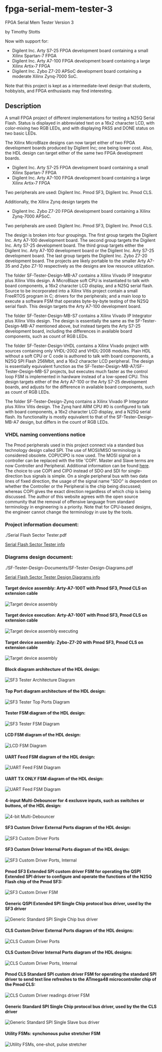 # fpga-serial-mem-tester-3

FPGA Serial Mem Tester Version 3

by Timothy Stotts

Now with support for:

- Digilent Inc. Arty S7-25 FPGA development board containing a small Xilinx Spartan-7 FPGA
- Digilent Inc. Arty A7-100 FPGA development board containing a large Xilinx Artix-7 FPGA
- Digilent Inc. Zybo Z7-20 APSoC development board containing a moderate Xilinx Zynq-7000 SoC.

Note that this project is kept as a intermediate-level design that students, hobbyists, and
FPGA enthusiasts may find interesting.

## Description
A small FPGA project of different implementations for testing a N25Q Serial Flash.
Status is displayed in abbreviated text on a 16x2 character LCD,
with color-mixing two RGB LEDs,
and with displaying PASS and DONE status on two basic LEDs.

The Xilinx MicroBlaze designs can now target either of two FPGA development boards produced by Digilent Inc; one being
lower cost. Also, the HDL design can target either of the same two FPGA development boards.
- Digilent Inc. Arty S7-25 FPGA development board containing a small Xilinx Spartan-7 FPGA
- Digilent Inc. Arty A7-100 FPGA development board containing a large Xilinx Artix-7 FPGA

Two peripherals are used: Digilent Inc. Pmod SF3, Digilent Inc. Pmod CLS.

Additionally, the Xilinx Zynq design targets the
- Digilent Inc. Zybo Z7-20 FPGA development board containing a Xilinx Zynq-7000 APSoC.

Two peripherals are used: Digilent Inc. Pmod SF3, Digilent Inc. Pmod CLS.

The design is broken into four groupings.
The first group targets the Digilent Inc. Arty A7-100 development board.
The second group targets the Digilent Inc. Arty S7-25 development board.
The third group targets either the Digilent Inc. Arty A7-100 development board or
the Digilent Inc. Arty S7-25 development board.
The last group targets the Digilent Inc. Zybo Z7-20 development board.
The projects are likely portable to the smaller Arty A7-35 and Zybo Z7-10
respectively as the designs are low resource utilization.

The folder SF-Tester-Design-MB-A7 contains a Xilinx Vivado IP Integrator plus
Xilinx Vitis design. A MicroBlaze soft CPU is instantiated to talk with board components,
a 16x2 character LCD display, and a N25Q serial flash.
Source to be incorporated into a Xilinx Vitis project contain
a small FreeRTOS program in C; drivers for the peripherals; and a main loop to
execute a software FSM that operates byte-by-byte testing of the N25Q serial
flash. This design targets the Arty A7-100 development board.

The folder SF-Tester-Design-MB-S7 contains a Xilinx Vivado IP Integrator plus
Xilinx Vitis design. The design is essentially the same as the SF-Tester-Design-MB-A7 mentioned
above, but instead targets the Arty S7-25 development board, including the differences in available
board components, such as count of RGB LEDs.

The folder SF-Tester-Design-VHDL contains a Xilinx Vivado project with sources
containing only VHDL-2002 and VHDL-2008 modules. Plain HDL without a soft CPU or C code is authored to
talk with board components, a N25Q SPI Flash 256Mbit, and a 16x2 character LCD peripheral. The
design is essentially equivalent function as the SF-Tester-Design-MB-A7/SF-Tester-Design-MB-S7
projects, but executes much faster as the control loop FSM is implemented in hardware
instead of a low-speed CPU. This design targets either of the Arty A7-100 or the Arty S7-25
development boards, and adjusts for the difference in available board components, such as
count of RGB LEDs.

The folder SF-Tester-Design-Zynq contains a Xilinx Vivado IP Integrator plus Xilinx Vitis
design. The Zynq hard ARM CPU #0 is configured to talk with board components,
a 16x2 character LCD display, and a N25Q serial flash.
Its functionality is mostly equivalent to that of the SF-Tester-Design-MB-A7 design,
but differs in the count of RGB LEDs.

### VHDL naming conventions notice
The Pmod peripherals used in this project connect via a standard bus technology design called SPI.
The use of MOSI/MISO terminology is considered obsolete. COPI/CIPO is now used. The MOSI signal on a
controller can be replaced with the title 'COPI'. Master and Slave terms are now Controller and Peripheral.
Additional information can be found [here](https://www.oshwa.org/a-resolution-to-redefine-spi-signal-names).
The choice to use COPI and CIPO instead of SDO and SDI for single-direction bus signals is simple.
On a single peripheral bus with two data lines of fixed direction, the usage of the signal name
"SDO" is dependent on whether the Controller or the Peripheral is the chip being discussed;
whereas COPI gives the exact direction regardless of which chip is being discussed. The author
of this website agrees with the open source community that the removal of offensive language from
standard terminology in engineering is a priority. Note that for CPU-based designs, the engineer
cannot change the terminology in use by the tools.

### Project information document:

./Serial Flash Sector Tester.pdf

[Serial Flash Sector Tester info](https://github.com/timothystotts/fpga-serial-mem-tester-3/blob/main/Serial%20Flash%20Sector%20Tester.pdf)

### Diagrams design document:

./SF-Tester-Design-Documents/SF-Tester-Design-Diagrams.pdf

[Serial Flash Sector Tester Design Diagrams info](https://github.com/timothystotts/fpga-serial-mem-tester-3/blob/main/SF-Tester-Design-Documents/SF-Tester-Design-Diagrams.pdf)

#### Target device assembly: Arty-A7-100T with Pmod SF3, Pmod CLS on extension cable
![Target device assembly](https://github.com/timothystotts/fpga-serial-mem-tester-3/blob/main/SF-Tester-Design-Documents/img_serial-flash-tester-assembled-20200722.jpg)

#### Target device execution: Arty-A7-100T with Pmod SF3, Pmod CLS on extension cable
![Target device assembly executing](https://github.com/timothystotts/fpga-serial-mem-tester-3/blob/main/SF-Tester-Design-Documents/img_serial-flash-tester-executing-a_20210217.jpg)

#### Target device assembly: Zybo-Z7-20 with Pmod SF3, Pmod CLS on extension cable
![Target device assembly](https://github.com/timothystotts/fpga-serial-mem-tester-3/blob/main/SF-Tester-Design-Documents/img_serial-flash-tester-zynq-assembled-20200730.jpg)

#### Block diagram architecture of the HDL design:
![SF3 Tester Architecture Diagram](https://github.com/timothystotts/fpga-serial-mem-tester-3/blob/main/SF-Tester-Design-Documents/SF-Tester-Design-Diagrams-Architecture%201.svg)

#### Top Port diagram architecture of the HDL design:
![SF3 Tester Top Ports Diagram](https://github.com/timothystotts/fpga-serial-mem-tester-3/blob/main/SF-Tester-Design-Documents/SF-Tester-Design-Diagrams-Top-Ports.svg)

#### Tester FSM diagram of the HDL design:
![SF3 Tester FSM Diagram](https://github.com/timothystotts/fpga-serial-mem-tester-3/blob/main/SF-Tester-Design-Documents/SF-Tester-Design-Diagrams-Tester-FSM.svg)

#### LCD FSM diagram of the HDL design:
![LCD FSM Diagram](https://github.com/timothystotts/fpga-serial-mem-tester-3/blob/main/SF-Tester-Design-Documents/SF-Tester-Design-Diagrams-LCD-FSM.svg)

#### UART Feed FSM diagram of the HDL design:
![UART Feed FSM Diagram](https://github.com/timothystotts/fpga-serial-mem-tester-3/blob/main/SF-Tester-Design-Documents/SF-Tester-Design-Diagrams-UARTfeed.svg)

#### UART TX ONLY FSM diagram of the HDL design:
![UART Feed FSM Diagram](https://github.com/timothystotts/fpga-serial-mem-tester-3/blob/main/SF-Tester-Design-Documents/SF-Tester-Design-Diagrams-UART-Tx-FSM.svg)

#### 4-input Multi-Debouncer for 4 exclusve inputs, such as switches or buttons, of the HDL design:
![4-bit Multi-Debouncer](https://github.com/timothystotts/fpga-serial-mem-tester-3/blob/main/SF-Tester-Design-Documents/SF-Tester-Design-Diagrams-multi-debounce.svg)

#### SF3 Custom Driver External Ports diagram of the HDL design:
![SF3 Custom Driver Ports](https://github.com/timothystotts/fpga-serial-mem-tester-3/blob/main/SF-Tester-Design-Documents/SF-Tester-Design-Diagrams-SF3-ports.svg)

#### SF3 Custom Driver Internal Ports diagram of the HDL design:
![SF3 Custom Driver Ports, Internal](https://github.com/timothystotts/fpga-serial-mem-tester-3/blob/main/SF-Tester-Design-Documents/SF-Tester-Design-Diagrams-SF3-ports-internal.svg)

#### Pmod SF3 Extended SPI custom driver FSM for operating the QSPI Extended SPI driver to configure and operate the functions of the N25Q Flash chip of the Pmod SF3:
![SF3 Custom Driver FSM](https://github.com/timothystotts/fpga-serial-mem-tester-3/blob/main/SF-Tester-Design-Documents/SF-Tester-Design-Diagrams-SF3-QSPI-FSM.svg)

#### Generic QSPI Extended SPI Single Chip protocol bus driver, used by the SF3 driver
![Generic Standard SPI Single Chip bus driver](https://github.com/timothystotts/fpga-serial-mem-tester-3/blob/main/SF-Tester-Design-Documents/SF-Tester-Design-Diagrams-SPI-quad-FSM.svg)

#### CLS Custom Driver External Ports diagram of the HDL designs:
![CLS Custom Driver Ports](https://github.com/timothystotts/fpga-serial-mem-tester-3/blob/main/SF-Tester-Design-Documents/SF-Tester-Design-Diagrams-CLS-ports.svg)

#### CLS Custom Driver Internal Ports diagram of the HDL designs:
![CLS Custom Driver Ports, Internal](https://github.com/timothystotts/fpga-serial-mem-tester-3/blob/main/SF-Tester-Design-Documents/SF-Tester-Design-Diagrams-CLS-ports-internal.svg)

#### Pmod CLS Standard SPI custom driver FSM for operating the standard SPI driver to send text line refreshes to the ATmega48 microcontroller chip of the Pmod CLS:
![CLS Custom Driver readings driver FSM](https://github.com/timothystotts/fpga-serial-mem-tester-3/blob/main/SF-Tester-Design-Documents/SF-Tester-Design-Diagrams-CLS-driver-FSM.svg)

#### Generic Standard SPI Single Chip protocol bus driver, used by the the CLS driver
![Generic Standard SPI Single Slave bus driver](https://github.com/timothystotts/fpga-serial-mem-tester-3/blob/main/SF-Tester-Design-Documents/SF-Tester-Design-Diagrams-SPI-generic-FSM.svg)

#### Utility FSMs: synchonous pulse stretcher FSM
![Utility FSMs, one-shot, pulse stretcher](https://github.com/timothystotts/fpga-serial-mem-tester-3/blob/main/SF-Tester-Design-Documents/SF-Tester-Design-Diagrams-Utility-FSMs.svg)
